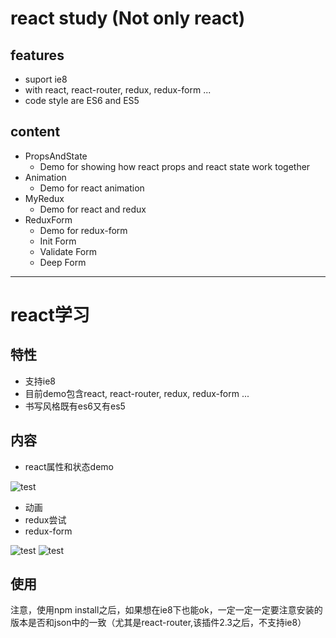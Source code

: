 # react study (Not only react)



## features

- suport ie8
- with react, react-router, redux, redux-form ...
- code style are ES6 and ES5



## content

- PropsAndState
  * Demo for showing how react props and react state work together
- Animation
  * Demo for react animation
- MyRedux
  * Demo for react and redux
- ReduxForm
  * Demo for redux-form
  * Init Form
  * Validate Form
  * Deep Form
  
----------------
# react学习

## 特性
- 支持ie8
- 目前demo包含react, react-router, redux, redux-form ...
- 书写风格既有es6又有es5

## 内容
- react属性和状态demo

![test](http://s4.postimg.org/z5iekzbfh/QQ_20161028105309.jpg)


- 动画
- redux尝试
- redux-form

![test](http://s13.postimg.org/7b380ha9z/QQ_20161028111827.jpg)
![test](http://s14.postimg.org/esucfchkh/QQ_20161028112024.jpg)

## 使用
注意，使用npm install之后，如果想在ie8下也能ok，一定一定一定要注意安装的版本是否和json中的一致（尤其是react-router,该插件2.3之后，不支持ie8）
